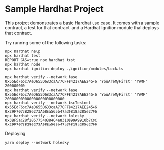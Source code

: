 # Sample Hardhat Project

This project demonstrates a basic Hardhat use case. It comes with a sample contract, a test for that contract, and a Hardhat Ignition module that deploys that contract.

Try running some of the following tasks:

```shell
npx hardhat help
npx hardhat test
REPORT_GAS=true npx hardhat test
npx hardhat node
npx hardhat ignition deploy ./ignition/modules/Lock.ts
```

```shell
npx hardhat verify --network base 0x55EdF6bc7AeD655D6B3caA77CFFB4217AEE24546 'YouAreMyFirst' 'YAMF' 200000000
npx hardhat verify --network base 0x55EdF6bc7AeD655D6B3caA77CFFB4217AEE24546 'YouAreMyFirst' 'YAMF' 200000000000000000000000000
npx hardhat verify --network bscTestnet 0x55EdF6bc7AeD655D6B3caA77CFFB4217AEE24546 0x29F7073B286273A68Ea565b47a30818a285e2796
npx hardhat verify --network holesky 0x3BF5aC28f28577540B84C4e8310D99A9910b7C9C 0x29F7073B286273A68Ea565b47a30818a285e2796
```

Deploying

```shell
yarn deploy --network holesky
```
